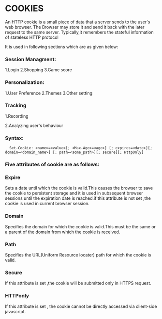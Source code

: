 COOKIES
===
An HTTP cookie is a small piece of data that a server sends to the user's web browser.
The Browser may store it and send it back with the later request to the same server.
Typically,it remembers the stateful information of stateless HTTP protocol

It is used in following sections which are as given below:
<h3>Session Managment:</h3>
1.Login
2.Shopping
3.Game score

<h3>Personalization:</h3>
1.User Preference
2.Themes
3.Other setting

<h3>Tracking</h3>
1.Recording

 2.Analyzing user's behaviour
 
<h3>Syntax:</h3>

      Set-Cookie: <name>=<value>[; <Max-Age>=<age>] [; expires=<date>][; domain=<domain_name>] [; path=<some_path>][; secure][; HttpOnly]

 <h3> Five attributes of cookie are as follows:</h3>
<h3>Expire</h3>
Sets a date until which the cookie is valid.This causes the browser to save the cookie to persistent storage and it is used in subsequent browser sessions until the expiration date is reached.if this attribute is not set ,the cookie is used in current browser session.

<h3>Domain</h3>
Specifies the domain for which the cookie is valid.This must be the same or a parent of the domain from which the cookie is received.

<h3>Path</h3>
Specifies the URL(Uniform Resource locater) path for which the cookie is valid.

<h3>Secure</h3>
If this attribute is set ,the cookie will be submitted only in HTTPS request.

<h3>HTTPonly</h3>

If this attribute is set , the cookie cannot be directly accessed via client-side javascript.
